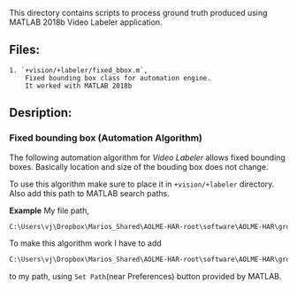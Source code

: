 This directory contains scripts to process ground truth produced using
MATLAB 2018b Video Labeler application.

## Files:
	1. `+vision/+labeler/fixed_bbox.m`,
		Fixed bounding box class for automation engine.
		It worked with MATLAB 2018b

## Desription:
### Fixed bounding box (Automation Algorithm)
The following automation algorithm for *Video Labeler* allows 
fixed bounding boxes. Basically location and size of the
bouding box does not change.

To use this algorithm make sure to place it in `+vision/+labeler` directory.
Also add this path to MATLAB search paths.

**Example**
My file path,
```bash
C:\Users\vj\Dropbox\Marios_Shared\AOLME-HAR-root\software\AOLME-HAR\ground-truth\MATLAB-video-labeler\+vision\+labeler\fixed_bbox.m
```
To make this algorithm work I have to add
```bash
C:\Users\vj\Dropbox\Marios_Shared\AOLME-HAR-root\software\AOLME-HAR\ground-truth\MATLAB-video-labeler
```
to my path, using `Set Path`(near Preferences) button provided by MATLAB.

